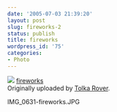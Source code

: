 ```yaml
---
date: '2005-07-03 21:39:20'
layout: post
slug: fireworks-2
status: publish
title: fireworks
wordpress_id: '75'
categories:
- Photo
---
```


[![](http://photos19.flickr.com/23541990_6a8eb45a03_m.jpg)](http://www.flickr.com/photos/eob/23541990/) 
   [fireworks](http://www.flickr.com/photos/eob/23541990/)  
  Originally uploaded by [Tolka Rover](http://www.flickr.com/people/eob/). 

IMG_0631-fireworks.JPG  

